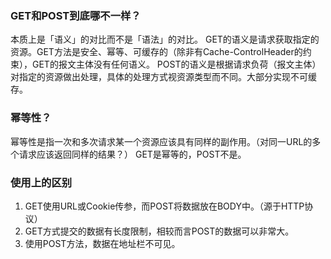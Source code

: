 ### GET和POST到底哪不一样？

本质上是「语义」的对比而不是「语法」的对比。
GET的语义是请求获取指定的资源。GET方法是安全、幂等、可缓存的（除非有Cache-ControlHeader的约束），GET的报文主体没有任何语义。
POST的语义是根据请求负荷（报文主体）对指定的资源做出处理，具体的处理方式视资源类型而不同。大部分实现不可缓存。


### 幂等性？

幂等性是指一次和多次请求某一个资源应该具有同样的副作用。（对同一URL的多个请求应该返回同样的结果？）
GET是幂等的，POST不是。

### 使用上的区别

1. GET使用URL或Cookie传参，而POST将数据放在BODY中。（源于HTTP协议）
2. GET方式提交的数据有长度限制，相较而言POST的数据可以非常大。
3. 使用POST方法，数据在地址栏不可见。
